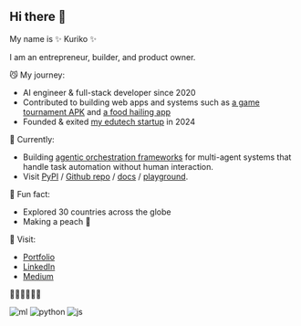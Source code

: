 ## Hi there 👋


My name is ✨ Kuriko ✨

I am an entrepreneur, builder, and product owner. 

😼 My journey:

  - AI engineer & full-stack developer since 2020
  - Contributed to building web apps and systems such as <a href="https://kuriko.vercel.app/my-startups/gaming-platform-mgames">a game tournament APK</a> and <a href="https://kuriko.vercel.app/my-startups/edtech-bcio">a food hailing app</a>
  - Founded & exited <a href="https://kuriko.vercel.app/my-startups/edtech-bcio">my edutech startup</a> in 2024

🍓 Currently:
  - Building <a href="https://pypi.org/project/versionhq/">agentic orchestration frameworks</a> for multi-agent systems that handle task automation without human interaction.
  - Visit <a href="https://pypi.org/project/versionhq/">PyPI</a> / <a href="https://github.com/versionHQ/multi-agent-system/">Github repo</a> / <a href="https://docs.versi0n.io">docs</a> / <a href="https://versi0n.io/">playground</a>.

🌱 Fun fact:
  -  Explored 30 countries across the globe
  -  Making a peach 🍑

💬 Visit:
  - <a href="https://kuriko.vercel.app">Portfolio</a>
  - <a href="https://www.linkedin.com/in/k-i-i">LinkedIn</a>
  - <a href="https://medium.com/@kuriko-iwai">Medium</a>

👩‍💻👩‍💻👩‍💻

![ml](https://img.shields.io/badge/ml-tensorflow-orange) 
![python](https://img.shields.io/badge/py-django/flask/pydantic-blue) 
![js](https://img.shields.io/badge/js-react/node-green)
